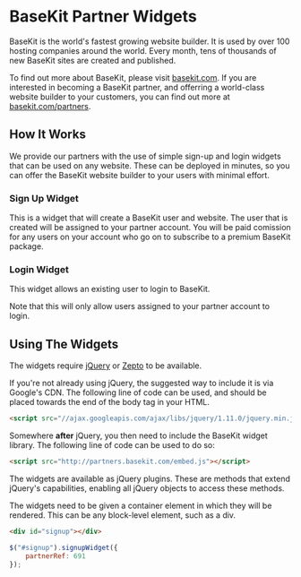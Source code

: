# BaseKit Partner Widgets

BaseKit is the world's fastest growing website builder. It is used by over 100 hosting companies around the world. Every month, tens of thousands of new BaseKit sites are created and published.

To find out more about BaseKit, please visit [basekit.com](http://basekit.com). If you are interested in becoming a BaseKit partner, and offerring a world-class website builder to your customers, you can find out more at [basekit.com/partners](http://basekit.com/partners).

## How It Works

We provide our partners with the use of simple sign-up and login widgets that can be used on any website. These can be deployed in minutes, so you can offer the BaseKit website builder to your users with minimal effort.

### Sign Up Widget

This is a widget that will create a BaseKit user and website. The user that is created will be assigned to your partner account. You will be paid comission for any users on your account who go on to subscribe to a premium BaseKit package.

### Login Widget

This widget allows an existing user to login to BaseKit.

Note that this will only allow users assigned to your partner account to login.

## Using The Widgets

The widgets require [jQuery](http://jquery.com/) or [Zepto](http://zeptojs.com/) to be available.

If you're not already using jQuery, the suggested way to include it is via Google's CDN. The following line of code can be used, and should be placed towards the end of the body tag in your HTML.

```html
<script src="//ajax.googleapis.com/ajax/libs/jquery/1.11.0/jquery.min.js"></script>
```

Somewhere **after** jQuery, you then need to include the BaseKit widget library. The following line of code can be used to do so:

```html
<script src="http://partners.basekit.com/embed.js"></script>
```

The widgets are available as jQuery plugins. These are methods that extend jQuery's capabilities, enabling all jQuery objects to access these methods.

The widgets need to be given a container element in which they will be rendered. This can be any block-level element, such as a div.

```html
<div id="signup"></div>
```

```javascript
$("#signup").signupWidget({
    partnerRef: 691
});
```
